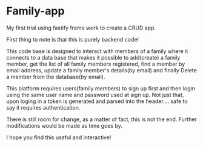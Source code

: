 # Family-app

My first trial using fastify frame work to create a CRUD app.

First thing to note is that this is purely backend code!

This code base is designed to interact with members of a family where it connects to a data base 
that makes it possible to add(create) a family member, get the list of all family members registered, 
find a member by email address, update a family member's details(by email) and finally Delete a member from the database(by email).

This platform requires users(family members) to sign up first and then login using the same user name and password used at sign up.
Not just that, upon loging in a token is generated and parsed into the header.... safe to say it requires authentication. 

There is still room for change, as a matter of fact, this is not the end. Further modifications would be made as time goes by.

I hope you find this useful and interactive!
